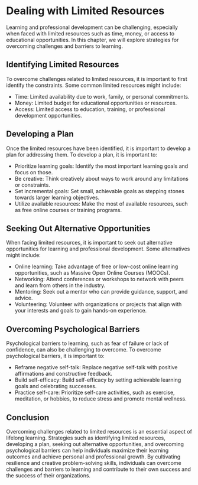 Dealing with Limited Resources
=============================================================================

Learning and professional development can be challenging, especially when faced with limited resources such as time, money, or access to educational opportunities. In this chapter, we will explore strategies for overcoming challenges and barriers to learning.

Identifying Limited Resources
-----------------------------

To overcome challenges related to limited resources, it is important to first identify the constraints. Some common limited resources might include:

* Time: Limited availability due to work, family, or personal commitments.
* Money: Limited budget for educational opportunities or resources.
* Access: Limited access to education, training, or professional development opportunities.

Developing a Plan
-----------------

Once the limited resources have been identified, it is important to develop a plan for addressing them. To develop a plan, it is important to:

* Prioritize learning goals: Identify the most important learning goals and focus on those.
* Be creative: Think creatively about ways to work around any limitations or constraints.
* Set incremental goals: Set small, achievable goals as stepping stones towards larger learning objectives.
* Utilize available resources: Make the most of available resources, such as free online courses or training programs.

Seeking Out Alternative Opportunities
-------------------------------------

When facing limited resources, it is important to seek out alternative opportunities for learning and professional development. Some alternatives might include:

* Online learning: Take advantage of free or low-cost online learning opportunities, such as Massive Open Online Courses (MOOCs).
* Networking: Attend conferences or workshops to network with peers and learn from others in the industry.
* Mentoring: Seek out a mentor who can provide guidance, support, and advice.
* Volunteering: Volunteer with organizations or projects that align with your interests and goals to gain hands-on experience.

Overcoming Psychological Barriers
---------------------------------

Psychological barriers to learning, such as fear of failure or lack of confidence, can also be challenging to overcome. To overcome psychological barriers, it is important to:

* Reframe negative self-talk: Replace negative self-talk with positive affirmations and constructive feedback.
* Build self-efficacy: Build self-efficacy by setting achievable learning goals and celebrating successes.
* Practice self-care: Prioritize self-care activities, such as exercise, meditation, or hobbies, to reduce stress and promote mental wellness.

Conclusion
----------

Overcoming challenges related to limited resources is an essential aspect of lifelong learning. Strategies such as identifying limited resources, developing a plan, seeking out alternative opportunities, and overcoming psychological barriers can help individuals maximize their learning outcomes and achieve personal and professional growth. By cultivating resilience and creative problem-solving skills, individuals can overcome challenges and barriers to learning and contribute to their own success and the success of their organizations.
